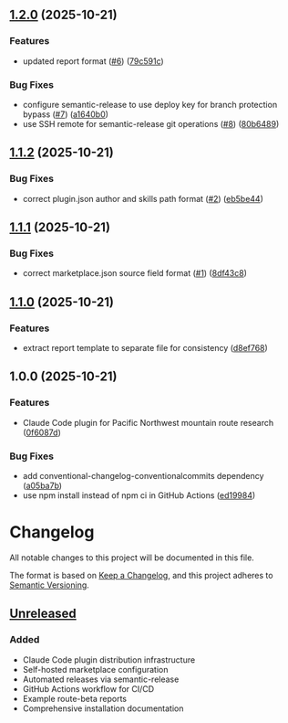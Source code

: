 ## [1.2.0](https://github.com/dreamiurg/claude-mountaineering-skills/compare/v1.1.2...v1.2.0) (2025-10-21)


### Features

* updated report format ([#6](https://github.com/dreamiurg/claude-mountaineering-skills/issues/6)) ([79c591c](https://github.com/dreamiurg/claude-mountaineering-skills/commit/79c591cb5014b5146bd0ab9ffd8e15238f9e7624))


### Bug Fixes

* configure semantic-release to use deploy key for branch protection bypass ([#7](https://github.com/dreamiurg/claude-mountaineering-skills/issues/7)) ([a1640b0](https://github.com/dreamiurg/claude-mountaineering-skills/commit/a1640b00cc31e1192fbb78600bf61f6e3935ef62))
* use SSH remote for semantic-release git operations ([#8](https://github.com/dreamiurg/claude-mountaineering-skills/issues/8)) ([80b6489](https://github.com/dreamiurg/claude-mountaineering-skills/commit/80b6489c891e89c7bb0058bced9fc833596bea25))

## [1.1.2](https://github.com/dreamiurg/claude-mountaineering-skills/compare/v1.1.1...v1.1.2) (2025-10-21)


### Bug Fixes

* correct plugin.json author and skills path format ([#2](https://github.com/dreamiurg/claude-mountaineering-skills/issues/2)) ([eb5be44](https://github.com/dreamiurg/claude-mountaineering-skills/commit/eb5be44b6849e01e905f9c9bde3387efd965f893))

## [1.1.1](https://github.com/dreamiurg/claude-mountaineering-skills/compare/v1.1.0...v1.1.1) (2025-10-21)


### Bug Fixes

* correct marketplace.json source field format ([#1](https://github.com/dreamiurg/claude-mountaineering-skills/issues/1)) ([8df43c8](https://github.com/dreamiurg/claude-mountaineering-skills/commit/8df43c89901f8eb17bc4105e3249c67c0c593c66))

## [1.1.0](https://github.com/dreamiurg/claude-mountaineering-skills/compare/v1.0.0...v1.1.0) (2025-10-21)


### Features

* extract report template to separate file for consistency ([d8ef768](https://github.com/dreamiurg/claude-mountaineering-skills/commit/d8ef768f04b9d116ad712ac8d1660162830117ed))

## 1.0.0 (2025-10-21)


### Features

* Claude Code plugin for Pacific Northwest mountain route research ([0f6087d](https://github.com/dreamiurg/claude-mountaineering-skills/commit/0f6087d1f84c302796bb423cfddc8c5ff567edd4))


### Bug Fixes

* add conventional-changelog-conventionalcommits dependency ([a05ba7b](https://github.com/dreamiurg/claude-mountaineering-skills/commit/a05ba7beb2ff52be621b0cb330e853aea182408a))
* use npm install instead of npm ci in GitHub Actions ([ed19984](https://github.com/dreamiurg/claude-mountaineering-skills/commit/ed199845238f5aea406604bb71e04a70b232d26b))

# Changelog

All notable changes to this project will be documented in this file.

The format is based on [Keep a Changelog](https://keepachangelog.com/en/1.0.0/),
and this project adheres to [Semantic Versioning](https://semver.org/spec/v2.0.0.html).

## [Unreleased]

### Added
- Claude Code plugin distribution infrastructure
- Self-hosted marketplace configuration
- Automated releases via semantic-release
- GitHub Actions workflow for CI/CD
- Example route-beta reports
- Comprehensive installation documentation

[Unreleased]: https://github.com/dreamiurg/claude-mountaineering-skills/compare/v1.0.0...HEAD
